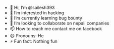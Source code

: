 - 👋 Hi, I’m @sailesh393
- 👀 I’m interested in hacking
- 🌱 I’m currently learning bug bounty
- 💞️ I’m looking to collaborate on nepali companies
- 📫 How to reach me contact me on facebook 
- 😄 Pronouns:   He
- ⚡ Fun fact: Nothing fun

<!---
sailesh393/sailesh393 is a ✨ special ✨ repository because its `README.md` (this file) appears on your GitHub profile.
You can click the Preview link to take a look at your changes.
--->
